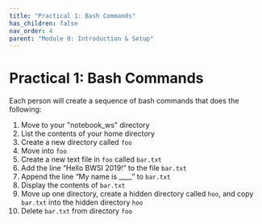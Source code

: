 ```yaml
---
title: "Practical 1: Bash Commands"
has_children: false
nav_order: 4
parent: "Module 0: Introduction & Setup"
---
```


# Practical 1: Bash Commands

Each person will create a sequence of bash commands that does the following:

1. Move to your "notebook_ws" directory
2. List the contents of your home directory
3. Create a new directory called `foo`
4. Move into `foo`
5. Create a new text file in `foo` called `bar.txt`
6. Add the line “Hello BWSI 2019!” to the file `bar.txt`
7. Append the line “My name is ____” to `bar.txt`
8. Display the contents of `bar.txt`
9. Move up one directory, create a hidden directory called `hoo`, and copy `bar.txt` into the hidden directory `hoo`
10. Delete `bar.txt` from directory `foo`